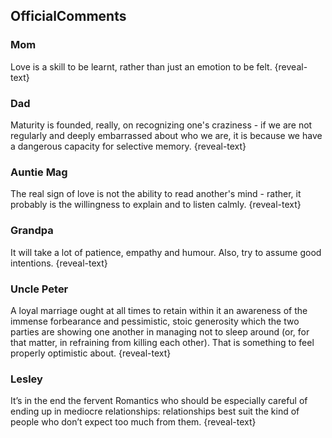 ## OfficialComments

### Mom

Love is a skill to be learnt, rather than just an emotion to be felt.
{reveal-text}

### Dad

Maturity is founded, really, on recognizing one's craziness - if we are not regularly and deeply embarrassed about who we are, it is because we have a dangerous capacity for selective memory.
{reveal-text}

### Auntie Mag

The real sign of love is not the ability to read another's mind - rather, it probably is the willingness to explain and to listen calmly.
{reveal-text}

### Grandpa

It will take a lot of patience, empathy and humour. Also, try to assume good intentions.
{reveal-text}

### Uncle Peter

A loyal marriage ought at all times to retain within it an awareness of the immense forbearance and pessimistic, stoic generosity which the two parties are showing one another in managing not to sleep around (or, for that matter, in refraining from killing each other). That is something to feel properly optimistic about.
{reveal-text}

### Lesley

It’s in the end the fervent Romantics who should be especially careful of ending up in mediocre relationships: relationships best suit the kind of people who don’t expect too much from them.
{reveal-text}

